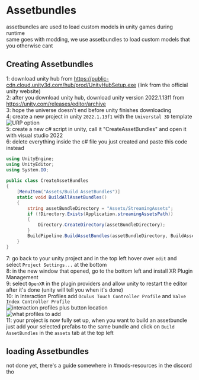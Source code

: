 # Assetbundles
assetbundles are used to load custom models in unity games during runtime <br />
same goes with modding, we use assetbundles to load custom models that you otherwise cant

## Creating Assetbundles

1: download unity hub from https://public-cdn.cloud.unity3d.com/hub/prod/UnityHubSetup.exe (link from the official unity website) <br />
2: after you download unity hub, download unity version 2022.1.13f1 from https://unity.com/releases/editor/archive <br />
3: hope the universe doesn't end before unity finishes downloading <br />
4: create a new project in unity `2022.1.13f1` with the `Universtal 3D` template <br />
![URP option](https://imgur.com/rzWlMkS.png) <br />
5: create a new c# script in unity, call it "CreateAssetBundles" and open it with visual studio 2022 <br />
6: delete everything inside the c# file you just created and paste this code instead <br />
```cs
using UnityEngine;
using UnityEditor;
using System.IO;
 
public class CreateAssetBundles
{
    [MenuItem("Assets/Build AssetBundles")]
    static void BuildAllAssetBundles()
    {
        string assetBundleDirectory = "Assets/StreamingAssets";
        if (!Directory.Exists(Application.streamingAssetsPath))
        {
            Directory.CreateDirectory(assetBundleDirectory);
        }
        BuildPipeline.BuildAssetBundles(assetBundleDirectory, BuildAssetBundleOptions.None, EditorUserBuildSettings.activeBuildTarget);
    }
}
```
7: go back to your unity project and in the top left hover over `edit` and select `Project Settings...` at the bottom <br />
8: in the new window that opened, go to the bottom left and install XR Plugin Management <br />
9: select `OpenXR` in the plugin providers and allow unity to restart the editor after it's done (unity will tell you when it's done) <br />
10: in Interaction Profiles add `Oculus Touch Controller Profile` and `Valve Index Controller Profile` <br />
![interaction profiles plus button location](https://imgur.com/dBjauSy.png) <br />
![what profiles to add](https://imgur.com/YYGPIgH.png) <br />
11: your project is now fully set up, when you want to build an assetbundle just add your selected prefabs to the same bundle and click on `Build AssetBundles` in the `assets` tab at the top left <br />


## loading Assetbundles

not done yet, there's a guide somewhere in #mods-resources in the discord tho